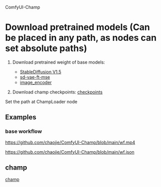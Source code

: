 ComfyUI-Champ

# Download pretrained models (Can be placed in any path, as nodes can set absolute paths)

1. Download pretrained weight of base models: 
    - [StableDiffusion V1.5](https://huggingface.co/runwayml/stable-diffusion-v1-5)
    - [sd-vae-ft-mse](https://huggingface.co/stabilityai/sd-vae-ft-mse)
    - [image_encoder](https://huggingface.co/lambdalabs/sd-image-variations-diffusers/tree/main/image_encoder)

2. Download champ checkpoints:
[checkpoints](https://drive.google.com/drive/folders/1hZiOHG-qDf0Pj7tvfxC70JQ6wHUvUDoY?usp=sharing)

Set the path at ChampLoader node

## Examples

### base workflow

https://github.com/chaojie/ComfyUI-Champ/blob/main/wf.mp4

https://github.com/chaojie/ComfyUI-Champ/blob/main/wf.json

## champ

[champ](https://github.com/fudan-generative-vision/champ)
